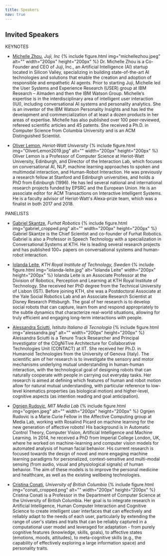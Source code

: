 ```yaml
---
title: Speakers
nav: true
---
```


## Invited Speakers

<div class="id-pics" markdown="1">

KEYNOTES
- [Michelle Zhou](https://juji.io/), *Juji, Inc*
{% include figure.html img="michellezhou.jpeg" alt="" width="200px" height="200px" %}
Dr. Michelle Zhou is a Co-Founder and CEO of Juji, Inc., an Artificial Intelligence (AI) startup located in Silicon Valley, specializing in building state-of-the-art AI technologies and solutions that enable the creation and adoption of responsible and empathetic AI agents. Prior to starting Juji, Michelle led the User Systems and Experience Research (USER) group at IBM Research – Almaden and then the IBM Watson Group. Michelle’s expertise is in the interdisciplinary area of intelligent user interaction (IUI), including conversational AI systems and personality analytics. She is an inventor of the IBM Watson Personality Insights and has led the development and commercialization of at least a dozen products in her areas of expertise. Michelle has also published over 100 peer-reviewed, refereed scientific articles and 45 patents. She received a Ph.D. in Computer Science from Columbia University and is an ACM Distinguished Scientist.


- [Oliver Lemon](), *Heriot-Watt University*
{% include figure.html img="OliverLemon2019.jpg" alt="" width="200px" height="200px" %}
Oliver Lemon is a Professor of Computer Science at Heriot-Watt University, Edinburgh, and Director of the Interaction Lab, which focuses on conversational AI, NLP, machine learning approaches to spoken and multimodal interaction, and Human-Robot Interaction. He was previously a research fellow at Stanford and Edinburgh universities, and holds a PhD from Edinburgh (1996). He has led several national and international research projects funded by EPSRC and the European Union.  He is an associate editor for ACM Transactions on Interactive Intelligent Systems. He is a faculty advisor of Heriot-Watt's Alexa-prize team, which was a finalist in both 2017 and 2018.


PANELISTS

- [Gabriel Skantze](), *Furhat Robotics*
{% include figure.html img="gabriel_cropped.png" alt="" width="200px" height="200px" %}
Gabriel Skantze is the Chief Scientist and co-founder of Furhat Robotics. Gabriel is also a Professor in Speech Technology with a specialization in Conversational Systems at KTH. He is leading several research projects and has published 100+ papers on conversational systems and human-robot interaction.

- [Iolanda Leite](), *KTH Royal Institute of Technology, Sweden*
{% include figure.html img="iolanda-leite.jpg" alt="Iolanda Leite" width="200px" height="200px" %}
Iolanda Leite is an Associate Professor at the Division of Robotics, Perception and Learning at KTH Royal Institute of Technology. She received her PhD degree from the Technical University of Lisbon (IST). Before joining KTH, she was a Postdoctoral Associate at the Yale Social Robotics Lab and an Associate Research Scientist at Disney Research Pittsburgh. The goal of her research is to develop social robots that can capture, learn from and respond appropriately to the subtle dynamics that characterize real-world situations, allowing for truly efficient and engaging long-term interactions with people.

- [Alessandra Sciutti](), *Istituto Italiano di Tecnologia*
{% include figure.html img="alessandra.jpg" alt="" width="200px" height="200px" %}
Alessandra Sciutti is a Tenure Track Researcher and Principal Investigator of the COgNiTive Architecture for Collaborative Technologies Unit (CONTACT) at IIT. She received her Ph.D. in Humanoid Technologies from the University of Genova (Italy). The scientific aim of her research is to investigate the sensory and motor mechanisms underlying mutual understanding in human-human interaction, with the technological goal of designing robots that can naturally cooperate with people in carrying out everyday tasks. Her research is aimed at defining which features of human and robot motion allow for natural mutual understanding, with particular reference to low-level kinematics properties (as biological motion) and higher-level, cognitive aspects (as intention reading and goal anticipation). 

- [Ognjen Rudovic](), *MIT Media Lab*
{% include figure.html img="ognjen.jpeg" alt="" width="200px" height="200px" %}
Ognjen Rudovic is a Marie Curie Fellow in the Affective Computing group at Media Lab, working with Rosalind Picard on machine learning for the new generation of affective robots! His background is in Automatic Control Theory, Computer Vision, Artificial Intelligence and Machine Learning. In 2014, he received a PhD from Imperial College London, UK, where he worked on machine-learning and computer vision models for automated analysis of human facial behavior. His current research is focused towards the design of novel and more engaging machine learning paradigms for personalized, context-sensitive and multi-modal sensing (from audio, visual and physiological signals) of human behavior. The aim of these models is to improve the personal medicine and healthcare, as well as the existing wellbeing technologies.

- [Cristina Conati](), *University of British Columbia*
{% include figure.html img="conati_cropped.png" alt="" width="200px" height="200px" %}
Cristina Conati is a Professor in the Department of Computer Science at the University of British Columbia. Her goal is to integrate research in Artificial Intelligence, Human Computer Interaction and Cognitive Science to create intelligent user interfaces that can effectively and reliably adapt to the needs of each user, particularly by extending the range of user's states and traits that can be reliably captured in a computational user model and leveraged for adaptation - from purely cognitive features (knowledge, skills, goals), to affective states (emotions, moods, attitudes), to meta-cognitive skills (e.g., the capability of effectively exploring a large information space) and personality traits.


